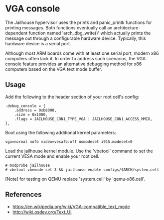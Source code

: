 VGA console
===========

The Jailhouse hypervisor uses the printk and panic_printk functions for
printing messages. Both functions eventually call an architecture-dependent
function named 'arch_dbg_write()' which actually prints the message out
through a configurable hardware device. Typically, this hardware device
is a serial port.

Although most ARM boards come with at least one serial port, modern x86
computers often lack it. In order to address such scenarios, the VGA console
feature provides an alternative debugging method for x86 computers based on
the VGA text mode buffer.


Usage
-----

Add the following to the header section of your root cell's config:

    .debug_console = {
        .address = 0xb8000,
        .size = 0x1000,
        .flags = JAILHOUSE_CON1_TYPE_VGA | JAILHOUSE_CON1_ACCESS_MMIO,
    },

Boot using the following additional kernel parameters:

    vga=normal nofb video=vesafb:off nomodeset i915.modeset=0

Load the jailhouse kernel module. Use the 'vbetool' command to set the
current VESA mode and enable your root cell.

    # modprobe jailhouse
    # vbetool vbemode set 3 && jailhouse enable configs/$ARCH/system.cell

[Note] for testing on QEMU replace 'system.cell' by 'qemu-x86.cell'.


References
----------

- https://en.wikipedia.org/wiki/VGA-compatible_text_mode
- http://wiki.osdev.org/Text_UI
